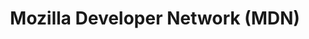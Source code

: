 ---
title: Mozilla Developer Network (MDN)
category: web-dev
resource-url: https://developer.mozilla.org/en-US/
blurb: Fantastic reference for web technologies HTML5/CSS, client-side scripting & graphics
suggester: Elvin
audience: medium
---